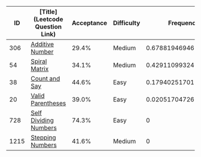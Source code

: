 |ID|[Title](Leetcode Question Link)|Acceptance|Difficulty|Frequency|
|----|-----|----|---|---|
|306|[Additive Number]( https://leetcode.com/problems/additive-number)|29.4%|Medium|0.6788194694611859|
|54|[Spiral Matrix]( https://leetcode.com/problems/spiral-matrix)|34.1%|Medium|0.42911099324046365|
|38|[Count and Say]( https://leetcode.com/problems/count-and-say)|44.6%|Easy|0.17940251701974141|
|20|[Valid Parentheses]( https://leetcode.com/problems/valid-parentheses)|39.0%|Easy|0.020517047266669974|
|728|[Self Dividing Numbers]( https://leetcode.com/problems/self-dividing-numbers)|74.3%|Easy|0|
|1215|[Stepping Numbers]( https://leetcode.com/problems/stepping-numbers)|41.6%|Medium|0|
